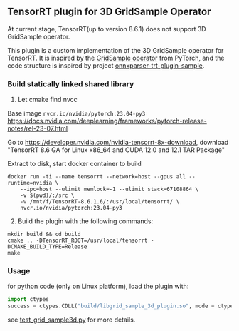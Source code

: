 ## TensorRT plugin for 3D GridSample Operator

At current stage, TensorRT(up to version 8.6.1) does not support 3D GridSample operator.

This plugin is a custom implementation of the 3D GridSample operator for TensorRT. It is inspired by the [GridSample operator](https://pytorch.org/docs/stable/generated/torch.nn.functional.grid_sample.html) from PyTorch, and the code structure is inspired by project [onnxparser-trt-plugin-sample](https://github.com/TrojanXu/onnxparser-trt-plugin-sample).

### Build statically linked shared library

1. Let cmake find nvcc

Base image `nvcr.io/nvidia/pytorch:23.04-py3` https://docs.nvidia.com/deeplearning/frameworks/pytorch-release-notes/rel-23-07.html

Go to https://developer.nvidia.com/nvidia-tensorrt-8x-download, download "TensorRT 8.6 GA for Linux x86_64 and CUDA 12.0 and 12.1 TAR Package"

Extract to disk,  start docker container to build

```
docker run -ti --name tensorrt --network=host --gpus all --runtime=nvidia \
    --ipc=host --ulimit memlock=-1 --ulimit stack=67108864 \
    -v $(pwd)/:/src \
    -v /mnt/f/TensorRT-8.6.1.6/:/usr/local/tensorrt/ \
    nvcr.io/nvidia/pytorch:23.04-py3
```

2. Build the plugin with the following commands:
```shell
mkdir build && cd build
cmake .. -DTensorRT_ROOT=/usr/local/tensorrt -DCMAKE_BUILD_TYPE=Release
make
```
 
### Usage 

for python code (only on Linux platform), load the plugin with:

```python
import ctypes
success = ctypes.CDLL("build/libgrid_sample_3d_plugin.so", mode = ctypes.RTLD_GLOBAL)
```

see [test_grid_sample3d.py](./test/test_grid_sample3d_plugin.py) for more details.